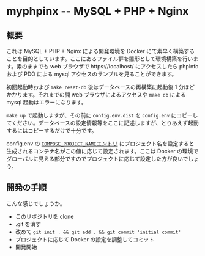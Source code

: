 # myphpinx -- MySQL + PHP + Nginx

## 概要

これは MySQL + PHP + Nginx による開発環境を Docker にて素早く構築することを目的としています。ここにあるファイル群を雛形として環境構築を行います。素のままでも web ブラウザで https://localhost/ にアクセスしたら phpinfo および PDO による mysql アクセスのサンプルを見ることができます。

初回起動時および `make reset-db` 後はデータベースの再構築に起動後 1 分ほどかかります。それまでの間 web ブラウザによるアクセスや `make db` による mysql 起動はエラーになります。

`make up` で起動しますが、その前に `config.env.dist` を `config.env` にコピーしてください。データベースの設定情報等をここに記述しますが、とりあえず起動するにはコピーするだけで十分です。

config.env の [`COMPOSE_PROJECT_NAME`エントリ](http://docs.docker.jp/compose/reference/envvars.html#id7) にプロジェクト名を設定すると生成されるコンテナ名がこの値に応じて設定されます。ここは Docker の環境でグローバルに見える部分ですのでプロジェクトに応じて設定した方が良いでしょう。

## 開発の手順

こんな感じでしょうか。

* このリポジトリを clone
* .git を消す
* 改めて `git init . && git add . && git commit 'initial commit'`
* プロジェクトに応じて Docker の設定を調整してコミット
* 開発開始

